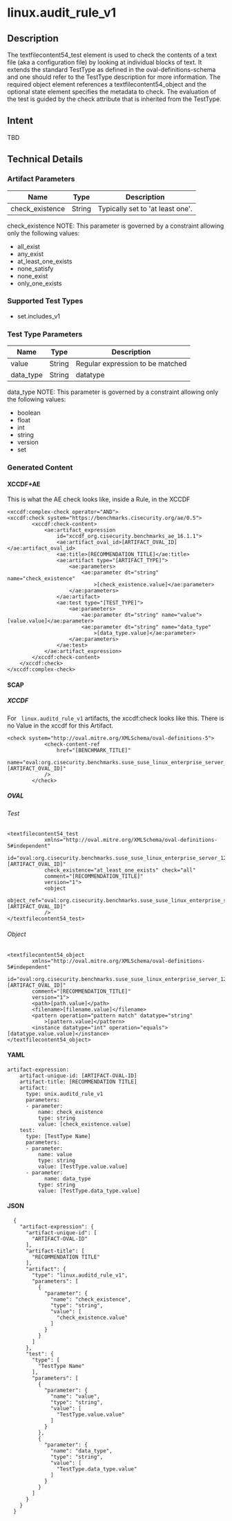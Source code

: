 # linux.audit_rule_v1

## Description
The textfilecontent54_test element is used to check the contents of a text file (aka a configuration file) by looking at individual blocks of text. It extends the standard TestType as defined in the oval-definitions-schema and one should refer to the TestType description for more information. The required object element references a textfilecontent54_object and the optional state element specifies the metadata to check. The evaluation of the test is guided by the check attribute that is inherited from the TestType.

## Intent
TBD

## Technical Details
### Artifact Parameters
| Name                  |Type    | Description |
| ----------------------|--------| ----------- |
| check_existence | String | 	Typically set to 'at least one'.  |

check_existence
NOTE: This parameter is governed by a constraint allowing only the following values:
- all_exist
- any_exist
- at_least_one_exists
- none_satisfy
- none_exist
- only_one_exists

### Supported Test Types
- set.includes_v1

### Test Type Parameters
| Name                  |Type    | Description |
| ----------------------|--------| ----------- |
| value | String | Regular expression to be matched |
| data_type | String | datatype |

data_type
NOTE: This parameter is governed by a constraint allowing only the following values:
- boolean
- float
- int
- string
- version
- set

### Generated Content
#### XCCDF+AE
This is what the AE check looks like, inside a Rule, in the XCCDF

```
<xccdf:complex-check operator="AND">
<xccdf:check system="https://benchmarks.cisecurity.org/ae/0.5">
        <xccdf:check-content>
            <ae:artifact_expression
                id="xccdf_org.cisecurity.benchmarks_ae_16.1.1">
                <ae:artifact_oval_id>[ARTIFACT_OVAL_ID]</ae:artifact_oval_id>
                <ae:title>[RECOMMENDATION_TITLE]</ae:title>
                <ae:artifact type="[ARTIFACT_TYPE]">
                    <ae:parameters>
                        <ae:parameter dt="string" name="check_existence"
                            >[check_existence.value]</ae:parameter>
                    </ae:parameters>
                </ae:artifact>
                <ae:test type="[TEST_TYPE]">
                    <ae:parameters>
                        <ae:parameter dt="string" name="value">[value.value]</ae:parameter>
                        <ae:parameter dt="string" name="data_type"
                            >[data_type.value]</ae:parameter>
                    </ae:parameters>
                </ae:test>
            </ae:artifact_expression>
        </xccdf:check-content>
    </xccdf:check>
</xccdf:complex-check>
```

#### SCAP
##### XCCDF
For ` linux.auditd_rule_v1` artifacts, the xccdf:check looks like this.  There is no Value in the xccdf for this Artifact.

```
<check system="http://oval.mitre.org/XMLSchema/oval-definitions-5">
			<check-content-ref
				href="[BENCHMARK_TITLE]"
				name="oval:org.cisecurity.benchmarks.suse_suse_linux_enterprise_server_12:def:[ARTIFACT_OVAL_ID]"
			/>
		</check>
```

##### OVAL
###### Test

```
<textfilecontent54_test
			xmlns="http://oval.mitre.org/XMLSchema/oval-definitions-5#independent"
			id="oval:org.cisecurity.benchmarks.suse_suse_linux_enterprise_server_12:tst:[ARTIFACT_OVAL_ID]"
			check_existence="at_least_one_exists" check="all"
			comment="[RECOMMENDATION_TITLE]"
			version="1">
			<object
				object_ref="oval:org.cisecurity.benchmarks.suse_suse_linux_enterprise_server_12:obj:[ARTIFACT_OVAL_ID]"
			/>
</textfilecontent54_test>
```

###### Object

```
<textfilecontent54_object
        xmlns="http://oval.mitre.org/XMLSchema/oval-definitions-5#independent"
        id="oval:org.cisecurity.benchmarks.suse_suse_linux_enterprise_server_12:obj:[ARTIFACT_OVAL_ID]"
        comment="[RECOMMENDATION_TITLE]"
        version="1">
        <path>[path.value]</path>
        <filename>[filename.value]</filename>
        <pattern operation="pattern match" datatype="string"
            >[pattern.value]</pattern>
        <instance datatype="int" operation="equals">[datatype.value.value]</instance>
</textfilecontent54_object>
```

#### YAML


```
artifact-expression:
    artifact-unique-id: [ARTIFACT-OVAL-ID]
    artifact-title: [RECOMMENDATION TITLE]
    artifact:
      type: unix.auditd_rule_v1
      parameters:
      - parameter: 
          name: check_existence
          type: string
          value: [check_existence.value]
    test:
      type: [TestType Name]
      parameters:
      - parameter:
          name: value
          type: string
          value: [TestType.value.value]
      - parameter: 
      		name: data_type
          type: string
          value: [TestType.data_type.value]
```

#### JSON

```
  {
    "artifact-expression": {
      "artifact-unique-id": [
        "ARTIFACT-OVAL-ID"
      ],
      "artifact-title": [
        "RECOMMENDATION TITLE"
      ],
      "artifact": {
        "type": "linux.auditd_rule_v1",
        "parameters": [
          {
            "parameter": {
              "name": "check_existence",
              "type": "string",
              "value": [
                "check_existence.value"
              ]
            }
          }
        ]
      },
      "test": {
        "type": [
          "TestType Name"
        ],
        "parameters": [
          {
            "parameter": {
              "name": "value",
              "type": "string",
              "value": [
                "TestType.value.value"
              ]
            }
          },
          {
            "parameter": {
              "name": "data_type",
              "type": "string",
              "value": [
                "TestType.data_type.value"
              ]
            }
          }
        ]
      }
    }
  }

``` 